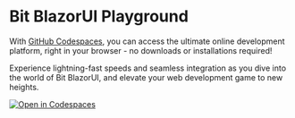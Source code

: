 # Bit BlazorUI Playground

With [GitHub Codespaces](https://github.com/features/codespaces), you can access the ultimate online development platform, right in your browser - no downloads or installations required!

Experience lightning-fast speeds and seamless integration as you dive into the world of Bit BlazorUI, and elevate your web development game to new heights.

[![Open in Codespaces](https://github.com/codespaces/badge.svg)](https://codespaces.new/msynk/bit-rioexam-playground/tree/main)
